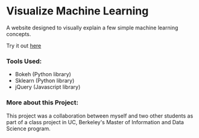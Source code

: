 # Visualize Machine Learning

A website designed to visually explain a few simple machine learning concepts.

Try it out [here](https://dskarbrevik.github.io/Visualize-Machine-Learning/)

### Tools Used:
* Bokeh (Python library)
* Sklearn (Python library)
* jQuery (Javascript library)

### More about this Project:

This project was a collaboration between myself and two other students as part of a class project in UC, Berkeley's Master of Information and Data Science program.
